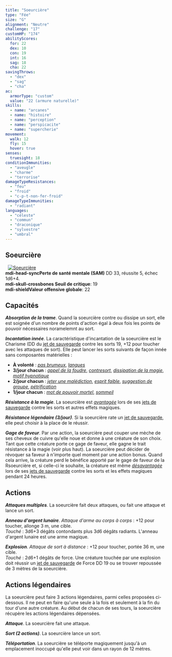 ```yaml
---
title: "Soeurcière"
type: "Fée"
size: "G"
alignment: "Neutre"
challenge: "17"
customHP: "174"
abilityScores:
  for: 22
  dex: 10
  con: 19
  int: 16
  sag: 18
  cha: 22
savingThrows:
  - "dex"
  - "sag"
  - "cha"
ac:
  armorType: "custom"
  value: "22 (armure naturelle)"
skills:
  - name: "arcanes"
  - name: "histoire"
  - name: "perception"
  - name: "perspicacite"
  - name: "supercherie"
movement:
  walk: 12
  fly: 15
  hover: true
senses:
  truesight: 18
conditionImmunities:
  - "aveugle"
  - "charme"
  - "terrorise"
damageTypeResistances:
  - "feu"
  - "froid"
  - "c-p-t-non-fer-froid"
damageTypeImmunities:
  - "radiant"
languages:
  - "céleste"
  - "commun"
  - "draconique"
  - "sylvestre"
  - "umbral"
---
```

## Soeurcière
&nbsp;
[![Soeurcière](https://www.douaratil.fr/illustrations/fee/soeurciere300.jpeg)](https://www.douaratil.fr/illustrations/fee/soeurciere.jpg)  
**<v-icon>mdi-head-sync</v-icon>Perte de santé mentale (SAM)** DD 33, réussite 5, échec 1d6+4.   
**<v-icon>mdi-skull-crossbones</v-icon> Seuil de critique**: 19      
**<v-icon>mdi-shield</v-icon>Valeur offensive globale**: 22  
## Capacités
_**Absorption de la trame**_. Quand la soeurcière contre ou dissipe un sort, elle est soignée d'un nombre de points d'action égal à deux fois les points de pouvoir nécessaires noramelemnt au sort.

_**Incantation innée**_. La caractéristique d'incantation de la soeurcière est le Charisme (DD du [jet de sauvegarde](/utiliser-les-caracteristiques/#jets-de-sauvegarde) contre les sorts 19, +12 pour toucher avec les attaques de sort). Elle peut lancer les sorts suivants de façon innée sans composantes matérielles :
* **À volonté** : [_pas brumeux_](/grimoire/pas-brumeux/), [_langues_](/grimoire/langues/)
* **3/jour chacun** : [_appel de la foudre_](/grimoire/appel-de-la-foudre/), [_contresort_](/grimoire/contresort/), [_dissipation de la magie_](/grimoire/dissipation-de-la-magie/), [_motif hypnotique_](/grimoire/motif-hypnotique/)    
* **2/jour chacun** : [_jeter une malédiction_](/grimoire/jeter-une-malediction/), [_esprit faible_](/grimoire/esprit-faible/), [_suggestion de groupe_](/grimoire/suggestion-de-groupe/), [_pétrification_](/grimoire/petrification/)
* **1/jour chacun** : [_mot de pouvoir mortel_](/grimoire/mot-de-pouvoir-mortel/), [_sommeil_](/grimoire/sommeil/)   

_**Résistance à la magie**_. La soeurcière est [_avantagée_](/utiliser-les-caracteristiques/#avantage-et-desavantage) lors de ses [jets de sauvegarde](/utiliser-les-caracteristiques/#jets-de-sauvegarde) contre les sorts et autres effets magiques.

_**Résistance légendaire (3/jour)**_. Si la soeurcière rate un [jet de sauvegarde](/utiliser-les-caracteristiques/#jets-de-sauvegarde), elle peut choisir à la place de le réussir.

_**Gage de faveur**_. Par une action, la soeurcière peut couper une mèche de ses cheveux de cuivre qu'elle noue et donne à une créature de son choix. Tant que cette créature porte ce gage de faveur, elle gagne le trait résistance à la magie (voir plus haut). La soeurcière peut décider de révoquer sa faveur à n'importe quel moment par une action bonus. Quand cela arrive, la créature perd le bénéfice apporté par le gage de faveur de la Rsoeurcière et, si celle-ci le souhaite, la créature est même [_désavantagée_](/utiliser-les-caracteristiques/#avantage-et-desavantage) lors de ses [jets de sauvegarde](/utiliser-les-caracteristiques/#jets-de-sauvegarde) contre les sorts et les effets magiques pendant 24 heures.

## Actions
_**Attaques multiples**_. La soeurcière fait deux attaques, ou fait une attaque et lance un sort.

_**Anneau d'argent lunaire**_. _Attaque d'arme au corps à corps_ : +12 pour toucher, allonge 3 m, une cible.  
_Touché_ : 3d6+3 dégâts contondants plus 3d6 dégâts radiants. L'anneau d'argent lunaire est une arme magique.

_**Explosion**_. _Attaque de sort à distance_ : +12 pour toucher, portée 36 m, une cible.  
_Touché_ : 2d6+1 dégâts de force. Une créature touchée par une explosion doit réussir un [jet de sauvegarde](/utiliser-les-caracteristiques/#jets-de-sauvegarde) de Force DD 19 ou se trouver repoussée de 3 mètres de la soeurcière.

## Actions légendaires
La soeurcière peut faire 3 actions légendaires, parmi celles proposées ci-dessous. Il ne peut en faire qu'une seule à la fois et seulement à la fin du tour d'une autre créature. Au début de chacun de ses tours, la soeurcière récupère les actions légendaires dépensées.

_**Attaque**_. La soeurcière fait une attaque.

_**Sort (2 actions)**_. La soeurcière lance un sort.

_**Téléportation**_. La soeurcière se téléporte magiquement jusqu'à un emplacement inoccupé qu'elle peut voir dans un rayon de 12 mètres.
